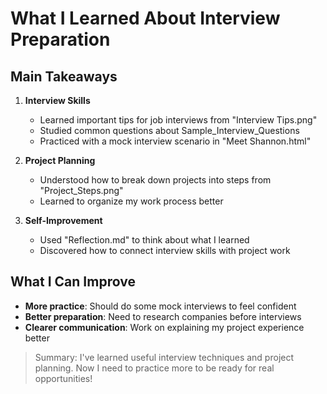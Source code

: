 # What I Learned About Interview Preparation  

## Main Takeaways  

1. **Interview Skills**  
   - Learned important tips for job interviews from "Interview Tips.png"  
   - Studied common questions about Sample_Interview_Questions 
   - Practiced with a mock interview scenario in "Meet Shannon.html"  

2. **Project Planning**  
   - Understood how to break down projects into steps from "Project_Steps.png"  
   - Learned to organize my work process better  

3. **Self-Improvement**  
   - Used "Reflection.md" to think about what I learned  
   - Discovered how to connect interview skills with project work  

## What I Can Improve  
- **More practice**: Should do some mock interviews to feel confident  
- **Better preparation**: Need to research companies before interviews  
- **Clearer communication**: Work on explaining my project experience better  

> Summary: I've learned useful interview techniques and project planning. Now I need to practice more to be ready for real opportunities!
